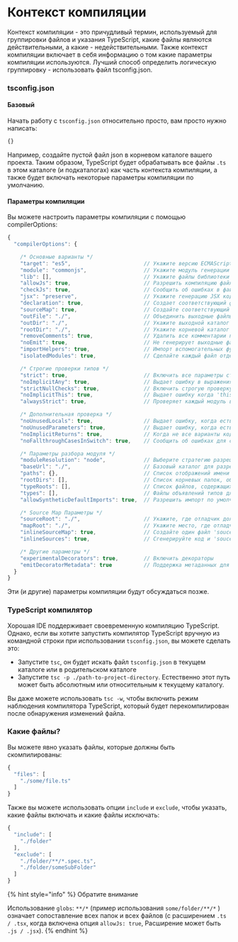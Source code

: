 # Контекст компиляции

Контекст компиляции - это причудливый термин, используемый для группировки файлов и указания TypeScript, какие файлы являются действительными, а какие - недействительными. Также контекст компиляции включает в себя информацию о том какие параметры компиляции используются. Лучший способ определить логическую группировку - использовать файл tsconfig.json.

### tsconfig.json

#### Базовый

Начать работу с `tsconfig.json` относительно просто, вам просто нужно написать:

```javascript
{}
```

Например, создайте пустой файл json в корневом каталоге вашего проекта. Таким образом, TypeScript будет обрабатывать все файлы `.ts` в этом каталоге \(и подкаталогах\) как часть контекста компиляции, а также будет включать некоторые параметры компиляции по умолчанию.

#### Параметры компиляции

Вы можете настроить параметры компиляции с помощью compilerOptions:

```javascript
{
  "compilerOptions": {

    /* Основные варианты */
    "target": "es5",                       // Укажите версию ECMAScript: 'ES3' (default), 'ES5', 'ES2015', 'ES2016', 'ES2017', or 'ESNEXT'
    "module": "commonjs",                  // Укажите модуль генерации кода: 'commonjs', 'amd', 'system', 'umd' or 'es2015'
    "lib": [],                             // Укажите файлы библиотеки для включения в компиляцию
    "allowJs": true,                       // Разрешить компиляцию файлов javascript
    "checkJs": true,                       // Сообщить об ошибках в файлах javascript
    "jsx": "preserve",                     // Укажите генерацию JSX кода: 'preserve', 'react-native', or 'react'
    "declaration": true,                   // Создает соответствующий файл '.d.ts'
    "sourceMap": true,                     // Создайте соответствующий файл '.map'
    "outFile": "./",                       // Объединить выходные файлы в один файл
    "outDir": "./",                        // Укажите выходной каталог
    "rootDir": "./",                       // Укажите корневой каталог входных файлов. Используйте для управления структурой выходного каталога с помощью --outDir.
    "removeComments": true,                // Удалить все комментарии после компиляции
    "noEmit": true,                        // Не генерирует выходные файлы
    "importHelpers": true,                 // Импорт вспомогательных функций из tslib
    "isolatedModules": true,               // Сделайте каждый файл отдельным модулем (аналогично ts.transpileModule)

    /* Строгие проверки типов */
    "strict": true,                        // Включить все параметры строгой проверки типов
    "noImplicitAny": true,                 // Выдает ошибку в выражениях и объявлениях при неявным типом 'any'
    "strictNullChecks": true,              // Включить строгую проверку на null
    "noImplicitThis": true,                // Выдает ошибку когда 'this' объявлено как 'any'
    "alwaysStrict": true,                  // Проверяет каждый модуль в строгом режиме и добавляет 'use strict' в каждый файл

    /* Дополнительная проверка */
    "noUnusedLocals": true,                // Выдает ошибку, когда есть неиспользуемые переменные
    "noUnusedParameters": true,            // Выдает ошибку, когда есть неиспользуемые параметры
    "noImplicitReturns": true,             // Когда не все варианты кода в функции имеют возвращаемое значение, выдается ошибка
    "noFallthroughCasesInSwitch": true,    // Сообщить об ошибках для случайных случаев в операторе switch

    /* Параметры разбора модуля */
    "moduleResolution": "node",            // Выберите стратегию разрешения модуля： 'node' (Node.js) or 'classic' (TypeScript pre-1.6)
    "baseUrl": "./",                       // Базовый каталог для разрешения не абсолютных имен модулей
    "paths": {},                           // Список отображений имени модуля на основе baseUrl
    "rootDirs": [],                        // Список корневых папок, объединенное содержимое которых представляет собой структурное содержимое проекта во время выполнения
    "typeRoots": [],                       // Список файлов, содержащих объявления типов
    "types": [],                           // Файлы объявлений типов для включения в компиляцию
    "allowSyntheticDefaultImports": true,  // Разрешить импорт по умолчанию из модулей, для которых не установлен экспорт по умолчанию

    /* Source Map Параметры */
    "sourceRoot": "./",                    // Укажите, где отладчик должен находить файлы TypeScript вместо исходных файлов.
    "mapRoot": "./",                       // Укажите место, где отладчик должен находить файлы Source Map вместо сгенерированных
    "inlineSourceMap": true,               // Создайте один файл 'soucemaps' вместо разных
    "inlineSources": true,                 // Сгенерируйте код и 'soucemaps' в один файл, требуя установки обоих свойств --inlineSourceMap или --sourceMap

    /* Другие параметры */
    "experimentalDecorators": true,        // Включить декораторы
    "emitDecoratorMetadata": true          // Поддержка метаданных для декораторов
  }
}
```

Эти \(и другие\) параметры компиляции будут обсуждаться позже.

### TypeScript компилятор

Хорошая IDE поддерживает своевременную компиляцию TypeScript. Однако, если вы хотите запустить компилятор TypeScript вручную из командной строки при использовании `tsconfig.json`, вы можете сделать это:

* Запустите `tsc`, он будет искать файл `tsconfig.json` в текущем каталоге или в родительском каталоге
* Запустите `tsc -p ./path-to-project-directory`. Естественно этот путь может быть абсолютным или относительным к текущему каталогу.

Вы даже можете использовать `tsc -w`, чтобы включить режим наблюдения компилятора TypeScript, который будет перекомпилирован после обнаружения изменений файла.

### Какие файлы?

Вы можете явно указать файлы, которые должны быть скомпилированы:

```javascript
{
  "files": [
    "./some/file.ts"
  ]
}
```

Также вы можете использовать опции `include` и `exclude`, чтобы указать, какие файлы включать и какие файлы исключать:

```javascript
{
  "include": [
    "./folder"
  ],
  "exclude": [
    "./folder/**/*.spec.ts",
    "./folder/someSubFolder"
  ]
}
```

{% hint style="info" %}
Обратите внимание

Использование `globs`: `**/*` \(пример использования `some/folder/**/*` \) означает сопоставление всех папок и всех файлов \(с расширением `.ts / .tsx`, когда включена опция `allowJs: true`, Расширение может быть `.js / .jsx`\).
{% endhint %}

